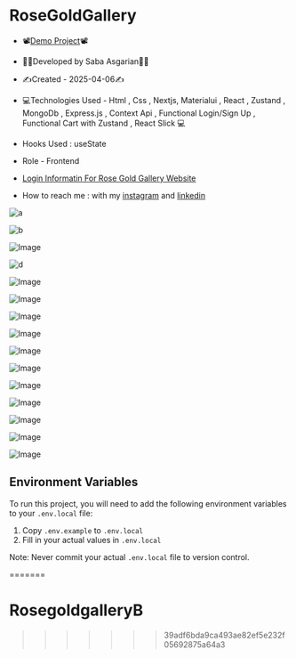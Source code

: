 
# RoseGoldGallery 

 

- 📽[Demo Project](https://rose-gold-xi.vercel.app/)📽
- 👩‍💻Developed by Saba Asgarian👩‍💻

- ✍Created - 2025-04-06✍

- 💻Technologies Used - Html , Css , Nextjs, Materialui , React , Zustand , MongoDb , Express.js , Context Api , Functional Login/Sign Up , Functional Cart with Zustand , React Slick 💻

- Hooks Used : useState 

- Role - Frontend
- [Login Informatin For Rose Gold Gallery Website ](https://github.com/user-attachments/files/19922018/Login.txt)


- How to reach me : with my [instagram](https://www.instagram.com/saba_asgarian_web?igsh=M2Z2dTU3cHFmeW1o&utm_source=qr) and [linkedin](https://www.linkedin.com/in/saba-asgarian-69161088?utm_source=share&utm_campaign=share_via&utm_content=profile&utm_medium=ios_app) 

![a](https://github.com/user-attachments/assets/865fd3ed-5281-47c1-b755-72131628db95)

![b](https://github.com/user-attachments/assets/411f32aa-ade2-456d-bf26-153d79621b9a)

![Image](https://github.com/user-attachments/assets/2b481813-0f66-4096-be76-7e6961e4c751)


![d](https://github.com/user-attachments/assets/11c13f25-8106-4203-9369-0d2bec63b137)


![Image](https://github.com/user-attachments/assets/565bced0-2e80-46b4-af2a-645e9f415b64)

![Image](https://github.com/user-attachments/assets/2cc78f23-dc1f-488a-991e-108d28fcfe4c)

![Image](https://github.com/user-attachments/assets/23e0a876-75df-4e3f-9387-2e89ec98db0c)

![Image](https://github.com/user-attachments/assets/bd29d04e-7d6a-43ec-8408-a84363ed1c6f)

![Image](https://github.com/user-attachments/assets/9ec0524a-573c-4072-8213-f61392a19610)

![Image](https://github.com/user-attachments/assets/2353b820-5317-4c98-9ad9-63527f3a1ea1)

![Image](https://github.com/user-attachments/assets/0e3b2356-7b83-4337-bb65-c6dda928c4ba)

![Image](https://github.com/user-attachments/assets/f95b17a2-9e69-460c-a706-a0df8fdccfa0)

![Image](https://github.com/user-attachments/assets/99b71a60-87ab-472d-b17f-0d1be7d3b776)

![Image](https://github.com/user-attachments/assets/2c030d15-2e9e-4b30-9e66-5f1bf9ae4bfb)

![Image](https://github.com/user-attachments/assets/6bf3ec91-a356-4850-a9da-e10d9c798773)


## Environment Variables

To run this project, you will need to add the following environment variables to your `.env.local` file:

1. Copy `.env.example` to `.env.local`
2. Fill in your actual values in `.env.local`

Note: Never commit your actual `.env.local` file to version control. 





=======
# RosegoldgalleryB
>>>>>>> 39adf6bda9ca493ae82ef5e232f05692875a64a3
